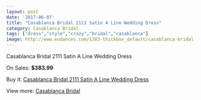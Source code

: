 ```yaml
---
layout: post
date: '2017-06-07'
title: "Casablanca Bridal 2111 Satin A Line Wedding Dress"
category: Casablanca Bridal
tags: ["dress","style","crazy","bridal","casablanca"]
image: http://www.eudances.com/1383-thickbox_default/casablanca-bridal-2111-satin-a-line-wedding-dress.jpg
---
```

Casablanca Bridal 2111 Satin A Line Wedding Dress

On Sales: **$383.99**
<a href="https://www.eudances.com/en/casablanca-bridal/487-casablanca-bridal-2111-satin-a-line-wedding-dress.html"><amp-img layout="responsive" width="600" height="600" src="//www.eudances.com/1383-thickbox_default/casablanca-bridal-2111-satin-a-line-wedding-dress.jpg" alt="Casablanca Bridal 2111 Satin A Line Wedding Dress 0" /></a>
<a href="https://www.eudances.com/en/casablanca-bridal/487-casablanca-bridal-2111-satin-a-line-wedding-dress.html"><amp-img layout="responsive" width="600" height="600" src="//www.eudances.com/1385-thickbox_default/casablanca-bridal-2111-satin-a-line-wedding-dress.jpg" alt="Casablanca Bridal 2111 Satin A Line Wedding Dress 1" /></a>
<a href="https://www.eudances.com/en/casablanca-bridal/487-casablanca-bridal-2111-satin-a-line-wedding-dress.html"><amp-img layout="responsive" width="600" height="600" src="//www.eudances.com/1384-thickbox_default/casablanca-bridal-2111-satin-a-line-wedding-dress.jpg" alt="Casablanca Bridal 2111 Satin A Line Wedding Dress 2" /></a>

Buy it: [Casablanca Bridal 2111 Satin A Line Wedding Dress](https://www.eudances.com/en/casablanca-bridal/487-casablanca-bridal-2111-satin-a-line-wedding-dress.html "Casablanca Bridal 2111 Satin A Line Wedding Dress")

View more: [Casablanca Bridal](https://www.eudances.com/en/4-casablanca-bridal "Casablanca Bridal")